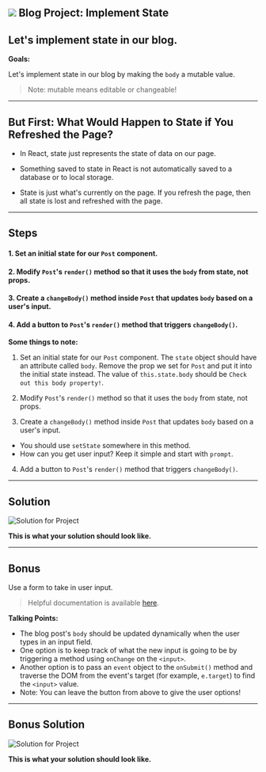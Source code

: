 ## ![](https://s3.amazonaws.com/python-ga/images/GA_Cog_Medium_White_RGB.png) Blog Project: Implement State


## Let's implement state in our blog.

**Goals:**

Let's implement state in our blog by making the `body` a mutable value. 

> Note: mutable means editable  or changeable!


---

## But First: What Would Happen to State if You Refreshed the Page?

- In React, state just represents the state of data on our page.

- Something saved to state in React is not automatically saved to a database or to local storage.

- State is just what's currently on the page. If you refresh the page, then all state is lost and refreshed with the page.

---

## Steps

#### 1. Set an initial state for our `Post` component.

#### 2. Modify `Post`'s `render()` method so that it uses the `body` from state, not props.

#### 3. Create a `changeBody()` method inside `Post` that updates `body` based on a user's input.

#### 4. Add a button to `Post`'s `render()` method that triggers `changeBody()`.


**Some things to note:**

1. Set an initial state for our `Post` component. The `state` object should have an attribute called `body`. Remove the prop we set for `Post` and put it into the initial state instead. The value of `this.state.body` should be `Check out this body property!`.

2. Modify `Post`'s `render()` method so that it uses the `body` from state, not props.

3. Create a `changeBody()` method inside `Post` that updates `body` based on a user's input.
  - You should use `setState` somewhere in this method.
  - How can you get user input? Keep it simple and start with `prompt`.

4. Add a button to `Post`'s `render()` method that triggers `changeBody()`.

---

## Solution

![Solution for Project](images/State_SOLUTION.png)

<aside class="notes">

**This is what your solution should look like.**

---

## Bonus

Use a form to take in user input.

> Helpful documentation is available [here](https://reactjs.org/docs/forms.html).


**Talking Points:**

- The blog post's `body` should be updated dynamically when the user types in an input field.
- One option is to keep track of what the new input is going to be by triggering a method using `onChange` on the `<input>`.
- Another option is to pass an `event` object to the `onSubmit()` method and traverse the DOM from the event's target (for example, `e.target`) to find the `<input>` value.
- Note: You can leave the button from above to give the user options!

---

## Bonus Solution

![Solution for Project](images/state_BONUS_SOLUTION.png)

<aside class="notes">

**This is what your solution should look like.**

